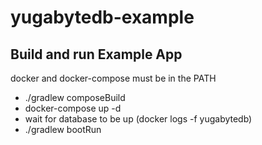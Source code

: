 # yugabytedb-example

## Build and run Example App

docker and docker-compose must be in the PATH

* ./gradlew composeBuild
* docker-compose up -d
* wait for database to be up (docker logs -f yugabytedb)
* ./gradlew bootRun
